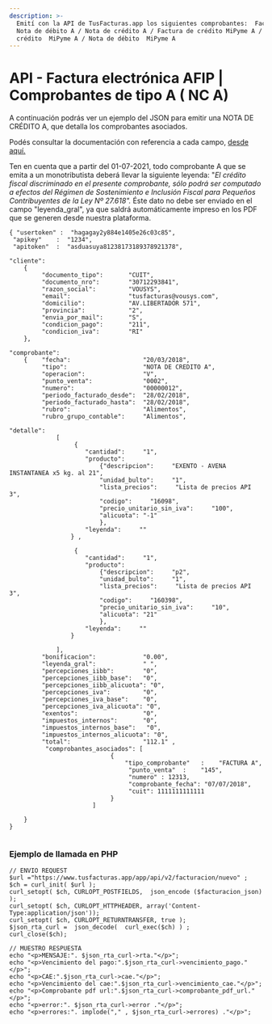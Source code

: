 ```yaml
---
description: >-
  Emití con la API de TusFacturas.app los siguientes comprobantes:  Factura A /
  Nota de débito A / Nota de crédito A / Factura de crédito MiPyme A / Nota de
  crédito  MiPyme A / Nota de débito  MiPyme A
---
```


# API - Factura electrónica AFIP | Comprobantes de tipo A ( NC A)

A continuación podrás ver un ejemplo del JSON para emitir una NOTA DE CRÉDITO A, que detalla los comprobantes asociados.

Podés consultar la documentación con referencia a cada campo, [desde aquí.](https://developers.tusfacturas.app/api-factura-electronica-afip-facturacion-nuevo-comprobante)

Ten en cuenta que a partir del 01-07-2021, todo comprobante A que se emita a un monotributista deberá llevar la siguiente leyenda: "_El crédito fiscal discriminado en el presente comprobante, sólo podrá ser computado a efectos del Régimen de Sostenimiento e Inclusión Fiscal para Pequeños Contribuyentes de la Ley Nº 27.618"._ Éste dato no debe ser enviado en el campo "leyenda\_gral", ya que saldrá automáticamente impreso en los PDF que se generen desde nuestra plataforma.

```
{ "usertoken" :  "hagagay2y884e1405e26c03c85", 
 "apikey"    :  "1234", 
 "apitoken"  :  "asduasuya81238173189378921378",
 
"cliente": 
    {
         "documento_tipo":       "CUIT", 
         "documento_nro":        "30712293841", 
         "razon_social":         "VOUSYS", 
         "email":                "tusfacturas@vousys.com", 
         "domicilio":            "AV.LIBERTADOR 571", 
         "provincia":            "2", 
         "envia_por_mail":       "S", 
         "condicion_pago":       "211", 
         "condicion_iva":        "RI" 
    },
 
"comprobante": 
    {    "fecha":                    "20/03/2018", 
         "tipo":                     "NOTA DE CREDITO A", 
         "operacion":                "V", 
         "punto_venta":              "0002", 
         "numero":                   "00000012", 
         "periodo_facturado_desde":  "28/02/2018", 
         "periodo_facturado_hasta":  "28/02/2018", 
         "rubro":                    "Alimentos", 
         "rubro_grupo_contable":     "Alimentos",

"detalle":
             [
                  {
                     "cantidad":     "1", 
                     "producto":     
                         {"descripcion":     "EXENTO - AVENA INSTANTANEA x5 kg. al 21", 
                         "unidad_bulto":     "1", 
                         "lista_precios":     "Lista de precios API 3", 
                         "codigo":     "16098", 
                         "precio_unitario_sin_iva":     "100",
                         "alicuota": "-1"
                         },
                     "leyenda":     ""
                 } ,

                  {
                     "cantidad":     "1", 
                     "producto":     
                         {"descripcion":     "p2", 
                         "unidad_bulto":     "1", 
                         "lista_precios":     "Lista de precios API 3", 
                         "codigo":     "160398", 
                         "precio_unitario_sin_iva":     "10",
                         "alicuota": "21"
                         },
                     "leyenda":     ""
                 }                  
  
             ],
         "bonificacion":             "0.00", 
         "leyenda_gral":             " ", 
         "percepciones_iibb":        "0",
         "percepciones_iibb_base":   "0",
         "percepciones_iibb_alicuota": "0",
         "percepciones_iva":         "0",
         "percepciones_iva_base":    "0",
         "percepciones_iva_alicuota": "0",
         "exentos":                  "0",
         "impuestos_internos":       "0",
         "impuestos_internos_base":   "0",
         "impuestos_internos_alicuota": "0",
         "total":                    "112.1" ,
          "comprobantes_asociados": [
                            {
                                "tipo_comprobante"   :    "FACTURA A",
                                 "punto_venta"  :    "145",
                                 "numero" : 12313,
                                 "comprobante_fecha": "07/07/2018",
                                 "cuit": 1111111111111     
                            } 
                       ]         
         
    } 
}
 
```

### Ejemplo de llamada en PHP

```
// ENVIO REQUEST
$url ="https://www.tusfacturas.app/app/api/v2/facturacion/nuevo" ;
$ch = curl_init( $url );
curl_setopt( $ch, CURLOPT_POSTFIELDS,  json_encode ($facturacion_json) );
curl_setopt( $ch, CURLOPT_HTTPHEADER, array('Content-Type:application/json'));
curl_setopt( $ch, CURLOPT_RETURNTRANSFER, true );
$json_rta_curl =  json_decode(  curl_exec($ch) ) ;  
curl_close($ch);

// MUESTRO RESPUESTA
echo "<p>MENSAJE:". $json_rta_curl->rta."</p>"; 
echo "<p>Vencimiento del pago:".$json_rta_curl->vencimiento_pago."</p>"; 
echo "<p>CAE:".$json_rta_curl->cae."</p>"; 
echo "<p>Vencimiento del cae:".$json_rta_curl->vencimiento_cae."</p>"; 
echo "<p>Comprobante pdf url:".$json_rta_curl->comprobante_pdf_url."</p>"; 
echo "<p>error:". $json_rta_curl->error ."</p>"; 
echo "<p>errores:". implode("," , $json_rta_curl->errores) ."</p>"; 

```
